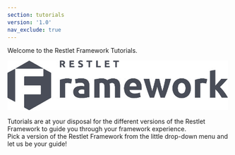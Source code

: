 ```yaml
---
section: tutorials
version: '1.0'
nav_exclude: true
---
```


Welcome to the Restlet Framework Tutorials.

![RF logo](images/rflogo.jpg "RF logo")

Tutorials are at your disposal for the different versions of the Restlet Framework to guide you through your framework experience.  
Pick a version of the Restlet Framework from the little drop-down menu and let us be your guide!
